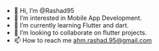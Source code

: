 - 👋 Hi, I’m @Rashad95
- 👀 I’m interested in Mobile App Development.
- 🌱 I’m currently learning Flutter and dart. 
- 💞️ I’m looking to collaborate on flutter projects.
- 📫 How to reach me ahm.rashad.95@gmail.com

<!---
Rashad95/Rashad95 is a ✨ special ✨ repository because its `README.md` (this file) appears on your GitHub profile.
You can click the Preview link to take a look at your changes.
--->
